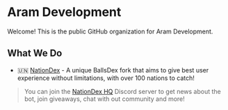 # Aram Development

Welcome! This is the public GitHub organization for Aram Development.

## What We Do

- 🇺🇳 [NationDex](https://github.com/Aram-Development/Nationdex-AA) - A unique BallsDex fork that aims to give best user experience without limitations, with over 100 nations to catch!
> You can join the [NationDex HQ](https://discord.gg/Qn2Rkdkxwc) Discord server to get news about the bot, join giveaways, chat with out community and more!

